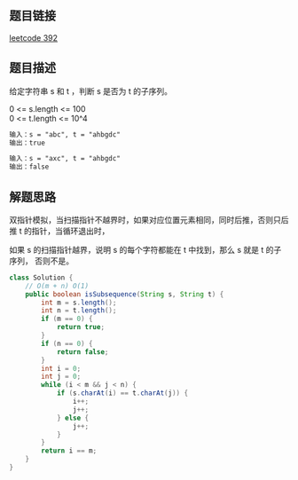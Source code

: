 ## 题目链接

[leetcode 392](https://leetcode.cn/problems/is-subsequence/)  

## 题目描述

给定字符串 s 和 t ，判断 s 是否为 t 的子序列。  

0 <= s.length <= 100  
0 <= t.length <= 10^4  

```html
输入：s = "abc", t = "ahbgdc"
输出：true

输入：s = "axc", t = "ahbgdc"
输出：false
```

## 解题思路  

双指针模拟，当扫描指针不越界时，如果对应位置元素相同，同时后推，否则只后推 t 的指针，当循环退出时，  

如果 s 的扫描指针越界，说明 s 的每个字符都能在 t 中找到，那么 s 就是 t 的子序列， 否则不是。  

```java
class Solution {
    // O(m + n) O(1)
    public boolean isSubsequence(String s, String t) {
        int m = s.length();
        int n = t.length();
        if (m == 0) {
            return true;
        }
        if (n == 0) {
            return false;
        }
        int i = 0;
        int j = 0;
        while (i < m && j < n) {
            if (s.charAt(i) == t.charAt(j)) {
                i++;
                j++;
            } else {
                j++;
            }
        }
        return i == m;
    }
}
```

